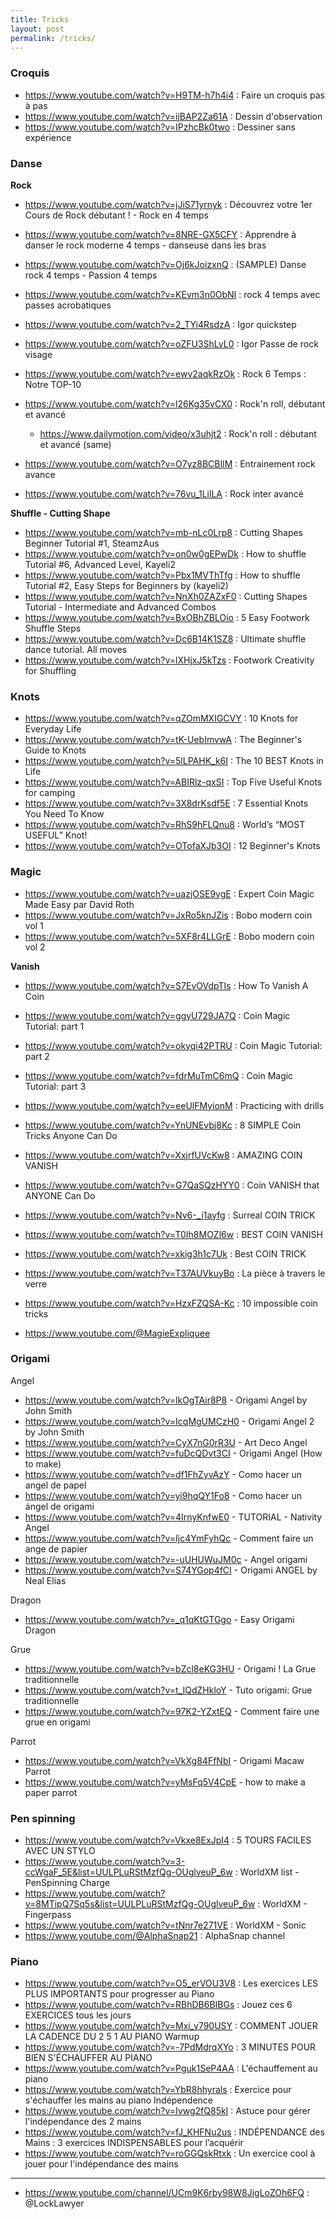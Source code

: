 ```yaml
---
title: Tricks
layout: post
permalink: /tricks/
---
```


### Croquis

- https://www.youtube.com/watch?v=H9TM-h7h4i4 : Faire un croquis pas à pas
- https://www.youtube.com/watch?v=ijBAP2Za61A : Dessin d'observation
- https://www.youtube.com/watch?v=IPzhcBk0two : Dessiner sans expérience

### Danse 

**Rock**   
- https://www.youtube.com/watch?v=jJiS71yrnyk : Découvrez votre 1er Cours de Rock débutant ! - Rock en 4 temps
- https://www.youtube.com/watch?v=8NRE-GX5CFY : Apprendre à danser le rock moderne 4 temps - danseuse dans les bras
- https://www.youtube.com/watch?v=Oj6kJoizxnQ : (SAMPLE) Danse rock 4 temps - Passion 4 temps
- https://www.youtube.com/watch?v=KEvm3n0ObNI : rock 4 temps avec passes acrobatiques

- https://www.youtube.com/watch?v=2_TYi4RsdzA : Igor quickstep
- https://www.youtube.com/watch?v=oZFU3ShLvL0 : Igor Passe de rock visage
- https://www.youtube.com/watch?v=ewv2aqkRzOk : Rock 6 Temps : Notre TOP-10
- https://www.youtube.com/watch?v=l26Kg35vCX0 : Rock'n roll, débutant et avancé
  + https://www.dailymotion.com/video/x3uhjt2 : Rock'n roll : débutant et avancé (same)
- https://www.youtube.com/watch?v=O7yz8BCBIlM : Entrainement rock avance
- https://www.youtube.com/watch?v=76vu_1LilLA : Rock inter avancé

**Shuffle - Cutting Shape**  
- https://www.youtube.com/watch?v=mb-nLc0Lrp8 : Cutting Shapes Beginner Tutorial #1, SteamzAus
- https://www.youtube.com/watch?v=on0w0gEPwDk : How to shuffle Tutorial #6, Advanced Level, Kayeli2
- https://www.youtube.com/watch?v=Pbx1MVThTfg : How to shuffle Tutorial #2, Easy Steps for Beginners by (kayeli2)
- https://www.youtube.com/watch?v=NnXh0ZAZxF0 : Cutting Shapes Tutorial - Intermediate and Advanced Combos
- https://www.youtube.com/watch?v=BxOBhZBLOio : 5 Easy Footwork Shuffle Steps
- https://www.youtube.com/watch?v=Dc6B14K1SZ8 : Ultimate shuffle dance tutorial. All moves
- https://www.youtube.com/watch?v=lXHjxJ5kTzs : Footwork Creativity for Shuffling

### Knots

- https://www.youtube.com/watch?v=qZOmMXIGCVY : 10 Knots for Everyday Life
- https://www.youtube.com/watch?v=tK-UebImvwA : The Beginner's Guide to Knots
- https://www.youtube.com/watch?v=5lLPAHK_k6I : The 10 BEST Knots in Life
- https://www.youtube.com/watch?v=ABIRlz-qxSI : Top Five Useful Knots for camping
- https://www.youtube.com/watch?v=3X8drKsdf5E : 7 Essential Knots You Need To Know
- https://www.youtube.com/watch?v=RhS9hFLQnu8 : World’s “MOST USEFUL” Knot!
- https://www.youtube.com/watch?v=OTofaXJb3OI : 12 Beginner's Knots

### Magic

- https://www.youtube.com/watch?v=uazjOSE9vgE : Expert Coin Magic Made Easy par David Roth
- https://www.youtube.com/watch?v=JxRo5knJZis : Bobo modern coin vol 1
- https://www.youtube.com/watch?v=5XF8r4LLGrE : Bobo modern coin vol 2

**Vanish**   
- https://www.youtube.com/watch?v=S7EvOVdpTIs : How To Vanish A Coin
- https://www.youtube.com/watch?v=ggyU729JA7Q : Coin Magic Tutorial: part 1
- https://www.youtube.com/watch?v=okyqi42PTRU : Coin Magic Tutorial: part 2
- https://www.youtube.com/watch?v=fdrMuTmC6mQ : Coin Magic Tutorial: part 3
- https://www.youtube.com/watch?v=eeUlFMyionM : Practicing with drills

- https://www.youtube.com/watch?v=YnUNEvbj8Kc : 8 SIMPLE Coin Tricks Anyone Can Do
- https://www.youtube.com/watch?v=XxjrfUVcKw8 : AMAZING COIN VANISH
- https://www.youtube.com/watch?v=G7QaSQzHYY0 : Coin VANISH that ANYONE Can Do
- https://www.youtube.com/watch?v=Nv6-_j1ayfg : Surreal COIN TRICK
- https://www.youtube.com/watch?v=T0Ih8MOZl6w : BEST COIN VANISH
- https://www.youtube.com/watch?v=xkig3h1c7Uk : Best COIN TRICK
- https://www.youtube.com/watch?v=T37AUVkuyBo : La pièce à travers le verre
- https://www.youtube.com/watch?v=HzxFZQSA-Kc : 10 impossible coin tricks

- https://www.youtube.com/@MagieExpliquee

### Origami

Angel
- https://www.youtube.com/watch?v=lkOgTAir8P8 - Origami Angel by John Smith
- https://www.youtube.com/watch?v=IcqMgUMCzH0 - Origami Angel 2 by John Smith
- https://www.youtube.com/watch?v=CyX7nG0rR3U - Art Deco Angel
- https://www.youtube.com/watch?v=fuDcQDvt3CI - Origami Angel (How to make)
- https://www.youtube.com/watch?v=df1FhZyvAzY - Como hacer un angel de papel
- https://www.youtube.com/watch?v=yi9hqQY1Fo8 - Como hacer un ángel de origami
- https://www.youtube.com/watch?v=4IrnyKnfwE0 - TUTORIAL - Nativity Angel
- https://www.youtube.com/watch?v=Ijc4YmFyhQc - Comment faire un ange de papier
- https://www.youtube.com/watch?v=-uUHUWuJM0c - Angel origami
- https://www.youtube.com/watch?v=S74YGop4fCI - Origami ANGEL by Neal Elias

Dragon
- https://www.youtube.com/watch?v=_q1qKtGTGgo - Easy Origami Dragon

Grue
- https://www.youtube.com/watch?v=bZcl8eKG3HU - Origami ! La Grue traditionnelle
- https://www.youtube.com/watch?v=t_IQdZHkloY - Tuto origami: Grue traditionnelle
- https://www.youtube.com/watch?v=97K2-YZxtEQ - Comment faire une grue en origami

Parrot
- https://www.youtube.com/watch?v=VkXg84FfNbI - Origami Macaw Parrot
- https://www.youtube.com/watch?v=yMsFq5V4CpE - how to make a paper parrot

### Pen spinning

- https://www.youtube.com/watch?v=Vkxe8ExJpI4 : 5 TOURS FACILES AVEC UN STYLO
- https://www.youtube.com/watch?v=3-ccWgaF_5E&list=UULPLuRStMzfQg-OUglveuP_6w : WorldXM list - PenSpinning Charge
- https://www.youtube.com/watch?v=8MTipQ7Sq5s&list=UULPLuRStMzfQg-OUglveuP_6w : WorldXM - Fingerpass
- https://www.youtube.com/watch?v=tNnr7e271VE : WorldXM - Sonic
- https://www.youtube.com/@AlphaSnap21 : AlphaSnap channel

### Piano

- https://www.youtube.com/watch?v=O5_erVOU3V8 : Les exercices LES PLUS IMPORTANTS pour progresser au Piano
- https://www.youtube.com/watch?v=RBhDB6BIBGs : Jouez ces 6 EXERCICES tous les jours
- https://www.youtube.com/watch?v=Mxi_y790USY : COMMENT JOUER LA CADENCE DU 2 5 1 AU PIANO
Warmup
- https://www.youtube.com/watch?v=-7PdMdrqXYo : 3 MINUTES POUR BIEN S'ÉCHAUFFER AU PIANO
- https://www.youtube.com/watch?v=Pguk1SeP4AA : L'échauffement au piano
- https://www.youtube.com/watch?v=YbR8hhyrals : Exercice pour s'échauffer les mains au piano
Indépendence
- https://www.youtube.com/watch?v=Ivwg2fQ85kI : Astuce pour gérer l'indépendance des 2 mains
- https://www.youtube.com/watch?v=fJ_KHFNu2us : INDÉPENDANCE des Mains : 3 exercices INDISPENSABLES pour l’acquérir
- https://www.youtube.com/watch?v=roGGQskRtxk : Un exercice cool à jouer pour l'indépendance des mains

---
- https://www.youtube.com/channel/UCm9K6rby98W8JigLoZOh6FQ : @LockLawyer
